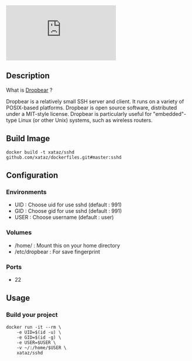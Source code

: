 ![sshd](https://matt.ucc.asn.au/dropbear/dropbear.html)

## Description
What is [Dropbear](https://matt.ucc.asn.au/dropbear/dropbear.html) ?

Dropbear is a relatively small SSH server and client. It runs on a variety of POSIX-based platforms. Dropbear is open source software, distributed under a MIT-style license. Dropbear is particularly useful for "embedded"-type Linux (or other Unix) systems, such as wireless routers.

## Build Image

```shell
docker build -t xataz/sshd github.com/xataz/dockerfiles.git#master:sshd
```

## Configuration
### Environments
* UID : Choose uid for use sshd (default : 991)
* GID : Choose gid for use sshd (default : 991)
* USER : Choose username (default : user)

### Volumes
* /home/<user> : Mount this on your home directory
* /etc/dropbear : For save fingerprint

### Ports
* 22

## Usage
### Build your project
```shell
docker run -it --rm \
    -e UID=$(id -u) \
    -e GID=$(id -g) \
    -e USER=$USER \
    -v ~/:/home/$USER \
    xataz/sshd
```

